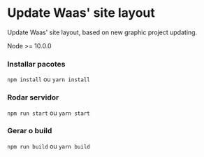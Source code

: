 # Update Waas' site layout 
Update Waas' site layout, based on new graphic project updating.


Node >= 10.0.0

### Installar pacotes
`npm install` ou 
`yarn install`

### Rodar servidor
`npm run start` ou
`yarn start`

### Gerar o build
`npm run build` ou
`yarn build`
